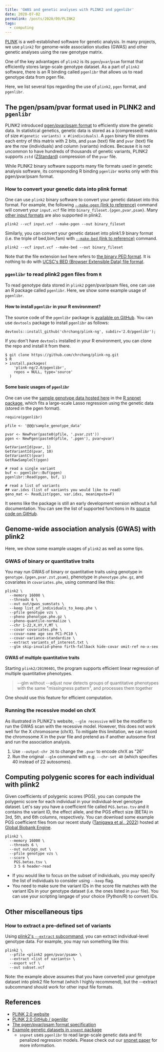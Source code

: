 ```yaml
---
title: 'GWAS and genetic analyses with PLINK2 and pgenlibr'
date: 2020-07-02
permalink: /posts/2020/09/PLINK2
tags:
  - computing
---
```


[PLINK](https://www.cog-genomics.org/plink/2.0/) is a well-established software for genetic analysis.
In many projects, we use `plink2` for genome-wide association studies (GWAS) and other genetic analyses using the raw genotype matrix.

One of the key advantages of `plink2` is its `pgen`/`pvar`/`psam` format that efficiently stores large-scale genotype dataset. As a part of `plink2` software, there is an R binding called `pgenlibr` that allows us to read genotype data from pgen file.

Here, we list several tips regarding the use of `plink2`, `pgen` format, and `pgenlibr`.

## The pgen/psam/pvar format used in PLINK2 and `pgenlibr`

PLINK2 introduced [pgen/pvar/psam format](https://github.com/chrchang/plink-ng/blob/master/pgen_spec/pgen_spec.pdf) to efficiently store the genetic data. In statistical genetics, genetic data is stored as a (compressed) matrix of size `#(genetic variants) x #(individuals)`. A `pgen` binary file stores each entry of this matrix with 2 bits, and `psam` (text) file and `pvar` (text) file are the row (individuals) and column (variants) indices. Because it is not uncommon to have hundreds of thousands of genetic variants, PLINK2 supports `zstd` ([ZStandard](https://facebook.github.io/zstd/)) compression of the `pvar` file.

While PLINK2 binary software supports many file formats used in genetic analysis software, its corresponding R binding `pgenlibr` works only with this pgen/pvar/psam format.

### How to convert your genetic data into plink format

One can use `plink2` binary software to convert your genetic dataset into this format. For example, the following [`--make-pgen` (link to reference)](https://www.cog-genomics.org/plink/2.0/data#make_pgen) command will convert your `input.vcf` file into `binary_fileset.{pgen,pvar,psam}`. Many [other input formats](https://www.cog-genomics.org/plink/2.0/input) are also supported in plink2.

```{bash}
plink2 --vcf input.vcf --make-pgen --out binary_fileset
```

Similarly, you can convert your genetic dataset into plink1.9 binary format (i.e. the triple of bed,bim,fam) with [`--make-bed` (link to reference)](https://www.cog-genomics.org/plink/2.0/data#make_pgen) command.

```{bash}
plink2 --vcf input.vcf --make-bed --out binary_fileset
```

Note that the file extension `bed` here refers to [the binary PED format](https://www.cog-genomics.org/plink/1.9/formats#bed). It is nothing to do with [UCSC's BED (Browser Extensible Data) file format](https://www.genome.ucsc.edu/FAQ/FAQformat.html#format1).

### `pgenlibr` to read plink2 pgen files from `R`

To read genotype data stored in `plink2` pgen/pvar/psam files, one can use an R package called `pgenlibr`. Here, we show some example usage of `pgenlibr`.

#### How to install `pgenlibr` in your R environment?

The source code of the `pgenlibr` package is [available on GitHub](https://github.com/chrchang/plink-ng). You can use `devtools` package to install `pgenlibr` as follows:

```{R}
devtools::install_github('chrchang/plink-ng', subdir='2.0/pgenlibr');
```

If you don't have `devtools` installed in your R environment, you can clone the repo and install it from there.

```{bash}
$ git clone https://github.com/chrchang/plink-ng.git
$ R
> install.packages(
    'plink-ng/2.0/pgenlibr',
    repos = NULL, type='source'
  )
```

#### Some basic usages of `pgenlibr`

One can use the [sample genotype data hosted here](https://github.com/rivas-lab/snpnet/tree/master/inst/extdata) in the [R snpnet package](https://github.com/rivas-lab/snpnet), which fits a large-scale Lasso regression using the genetic data (stored in the pgen format).

```{R}
require(pgenlibr)

pfile <- '@@@/sample_genotype_data'

pvar <- NewPvar(paste0(pfile, '.pvar.zst'))
pgen <- NewPgen(paste0(pfile, '.pgen'), pvar=pvar)

GetVariantId(pvar, 1)
GetVariantId(pvar, 10)
GetVariantCt(pvar)
GetRawSampleCt(pgen)

# read a single variant
buf <- pgenlibr::Buf(pgen)
pgenlibr::Read(pgen, buf, 1)

# read a list of variants
## var.idxs (list of variants you would like to read)
geno_mat <- ReadList(pgen, var.idxs, meanimpute=F)
```

It seems like the package is still an early development version without a full documentation.
You can see the list of supported functions in its [source code on GitHub](https://github.com/chrchang/plink-ng/blob/master/2.0/pgenlibr/R/RcppExports.R).

## Genome-wide association analysis (GWAS) with plink2

Here, we show some example usages of `plink2` as well as some tips.

### GWAS of binary or quantitative traits

You may run GWAS of binary or quantitative traits using genotype in `genotype.{pgen,pvar.zst,psam}`, phenotype in `phenotype.phe.gz`, and covariates in `covariates.phe`, using command like this:

```{bash}
plink2 \
  --memory 16000 \
  --threads 6 \
  --out out/gwas_sumstats \
  --keep list_of_individuals_to_keep.phe \
  --pfile genotype vzs \
  --pheno phenotype.phe.gz \
  --pheno-quantile-normalize \
  --chr 1-22,X,XY,Y,MT \
  --covar covariates.phe \
  --covar-name age sex PC1-PC10 \
  --covar-variance-standardize \
  --extract variants_of_interest.txt \
  --glm skip-invalid-pheno firth-fallback hide-covar omit-ref no-x-sex
```

#### GWAS of multiple quantitative traits

Starting `plink2/20190401`, the program supports efficient linear regression of multiple quantitative phenotypes.

> --glm without --adjust now detects groups of quantitative phenotypes with the same "missingness pattern", and processes them together

One should use this feature for efficient computation.

### Running the recessive model on chrX

As illustrated in PLINK2's website, `--glm recessive` will be the modifier to run the GWAS scan with the recessive model. However, this does not work well for the X chromosome (chrX). To mitigate this limitation, we can record the chromosome X in the pvar file and pretend as if another autosome first and run the association analysis.

1. Use `--output-chr 26` to change the `.pvar` to encode chrX as "26"
2. Run the original `--glm` command with e.g. `--chr-set 40` (which specifies 40 instead of 22 autosomes).

## Computing polygenic scores for each individual with plink2

Given coefficients of polygenic scores (PGS), you can compute the polygenic score for each individual in your individual-level genotype dataset. Let's say you have a coefficient file called `PGS.betas.tsv` and it contains the variant ID, the effect allele, and the PGS effect size (BETA) in 3rd, 5th, and 6th columns, respectively. You can download some example PGS coefficient files from our recent study ([Tanigawa et al., 2022](/publication/2022-03-24-PRSmap)) hosted at [Global Biobank Engine](https://biobankengine.stanford.edu/prs).

```{bash}
plink2 \
  --memory 16000 \
  --threads 6 \
  --out out/pgs_out \
  --pfile genotype vzs \
  --score \
    PGS.betas.tsv \
    3 5 6 header-read
```

- If you would like to focus on the subset of individuals, you may specify the list of individuals to consider using `--keep` flag.
- You need to make sure the variant IDs in the score file matches with the variant IDs in your genotype dataset (i.e. the ones listed in `pvar` file). You can use your scripting langage of your choice (Python/R) to convert IDs.

## Other miscellaneous tips

### How to extract a pre-defined set of variants

Using [plink2's `--extract` subcommand](https://www.cog-genomics.org/plink/2.0/filter#variant), you can extract individual-level genotype data. For example, you may run something like this:

```{bash}
plink2 \
  --pfile <plink2 pgen/pvar/psam> \
  --extract <list of variants> \
  --export vcf \
  --out subset.vcf
```

Note: the example above assumes that you have converted your genotype dataset into plink2 file format (which I highly recommend), but the --extract subcommand should work for other input file formats.

## References

- [PLINK 2.0 website](https://www.cog-genomics.org/plink/2.0/)
- [PLINK 2.0 GitHub / pgenlibr](https://github.com/chrchang/plink-ng/tree/master/2.0/pgenlibr)
- [The pgen/pvar/psam format specification](https://github.com/chrchang/plink-ng/blob/master/pgen_spec/pgen_spec.pdf)
- [Example genetic datasets in `snpent` package](https://github.com/rivas-lab/snpnet/tree/master/inst/extdata)
  - `snpnet` uses `pgenlibr` to read large-scale genetic data and fit penalized regression models. Please check out our [snpnet paper](/publication/2020-10-23-snpnet) for more information.
